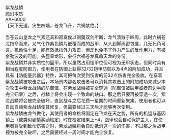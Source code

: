 <title>紫龙战鳞</title>
<meta name="GENERATOR" content="WinCHM">
<meta http-equiv="Content-Type" content="text/html; charset=gb2312">
<br>紫龙战鳞
<br>魔幻本质
<br>AA+6000
<br>【天下无道，灾生四端，苍龙飞升，六祸禁绝。】
<br>
<br>当苍云山皇龙之气素还真和寂寞侯以铡龑双剑所断，龙气溃散于四周，此时六祸苍龙拖命而来，龙气化作紫色鳞片嵌覆而成的战甲，从头到脚绵密包覆，几无死角可言。机动性十足，能有效抵挡外力攻击，但却也免不了外力产生的反作用力，有被余劲波及的可能。头盔呈龙形，象征六祸苍龙真命天龙的身份。
<br>紫龙战鳞并非实质性的盔甲，所以虽然占用铠甲位但可视为无甲状态，但同时具有相当程度防御力，使用者在防御上获得32/32铠甲防御以及4点的附加成功，并且具有【防能量武器】特性，其可把每次受到伤害的前32点伤害完全吸收。在穿着紫龙战鳞被攻击之后，本场景内那名攻击者可以消耗其攻击上的附加成功来减少本次攻击中紫龙战鳞的防御值，在紫龙战鳞被完全穿透（防御值被破甲或者前边手段完全归零）之后，战鳞上将会出现一个致命的缺口。那之后只要再被穿透一次，紫龙战鳞将会被完全破坏，直到战斗之后花费一星期的时间重新聚集。使用者也可以自动自动紫龙战鳞使其修复，但需要经过三天后才能够再次使用。
<br>紫龙战鳞由龙气做化，其使用者的命格将固定在飞龙在天之势，所有的机运与基因锁上（或类似剧情奖励检定）时在检定结果上+4，战甲也会自动保护主人，在使用者将受到致命伤害之时，紫龙战鳞将会自动抵消这一次的伤害，不过那之后战甲视为被完全破坏，之后需要经过一周时间才能完全恢复。
<br>